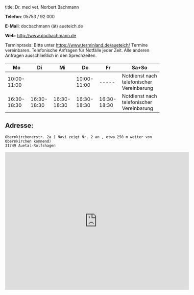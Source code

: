 title: Dr. med vet. Norbert Bachmann

**Telefon**:   05753 / 92 000

**E-Mail**: docbachmann (ät) aueteich.de
 
**Web**: <http://www.docbachmann.de>

Terminpraxis:
Bitte unter <https://www.terminland.de/aueteich/> Termine vereinbaren. 
Telefonische Anfragen für Notfälle jeder Zeit. Alle anderen Anfragen ausschließlich in den Sprechzeiten. 

|  Mo         |  Di         |  Mi         |  Do         |  Fr         |           Sa+So                      |
| -----       | -----       | -----       | -----       | -----       | ------------------------------------ |
| 10:00-11:00 |             |             |10:00-11:00  |  -----      | Notdienst nach telefonischer Vereinbarung |
| 16:30-18:30 | 16:30-18:30 | 16:30-18:30 |16:30-18:30  | 16:30-18:30 | Notdienst nach telefonischer Vereinbarung |



Adresse:
---------

    Obernkirchenerstr. 2a ( Navi zeigt Nr. 2 an , etwa 250 m weiter von Obernkirchen kommend)
    31749 Auetal-Rolfshagen


<iframe src="https://www.bing.com/maps?cc=de&cp=52.235867%7E9.149471&lvl=14.8" width="600" height="450" frameborder="0" style="border:0" allowfullscreen></iframe> 
